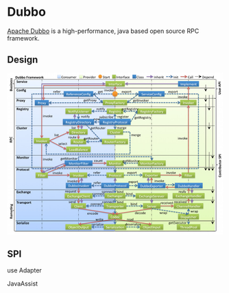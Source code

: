 # Dubbo

[Apache Dubbo](http://dubbo.apache.org/) is a high-performance, java based open source RPC framework.

## Design

![dubbo_framework_design](https://github.com/Robinpig/Note/raw/master/images/Dubbo/Dubbo-framework.png)

## SPI

use Adapter

JavaAssist
